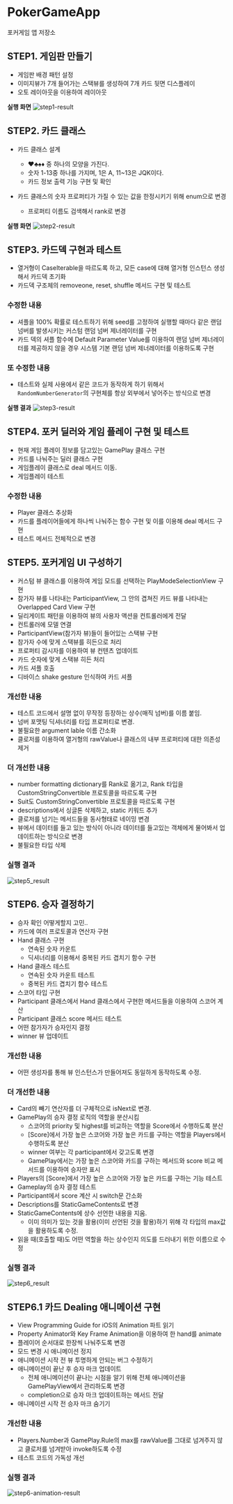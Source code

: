 # PokerGameApp

포커게임 앱 저장소

## STEP1. 게임판 만들기

* 게임판 배경 패턴 설정
* 이미지뷰가 7개 들어가는 스택뷰를 생성하여 7개 카드 뒷면 디스플레이
* 오토 레이아웃을 이용하여 레이아웃

**실행 화면**
![step1-result](step1-result.png)

## STEP2. 카드 클래스

* 카드 클래스 설계
    * ♥️♣️♠️♦️ 중 하나의 모양을 가진다.
    * 숫자 1-13중 하나를 가지며, 1은 A, 11~13은 JQK이다.
    * 카드 정보 출력 기능 구현 및 확인

* 카드 클래스의 숫자 프로퍼티가 가질 수 있는 값을 한정시키기 위해 enum으로 변경
    * 프로퍼티 이름도 검색해서 rank로 변경

**실행 화면**
![step2-result](step2-result.png)

## STEP3. 카드덱 구현과 테스트

* 열거형이 CaseIterable을 따르도록 하고, 모든 case에 대해 열거형 인스턴스 생성해서 카드덱 초기화
* 카드덱 구조체의 removeone, reset, shuffle 메서드 구현 및 테스트

### 수정한 내용
* 셔플을 100% 확률로 테스트하기 위해 seed를 고정하여 실행할 때마다 같은 랜덤 넘버를 발생시키는 커스텀 랜덤 넘버 제너레이터를 구현
* 카드 덱의 셔플 함수에 Default Parameter Value를 이용하여 랜덤 넘버 제너레이터를 제공하지 않을 경우 시스템 기본 랜덤 넘버 제너레이터를 이용하도록 구현

### 또 수정한 내용
* 테스트와 실제 사용에서 같은 코드가 동작하게 하기 위해서 `RandomNumberGenerator`의 구현체를 항상 외부에서 넣어주는 방식으로 변경

**실행 결과**
![step3-result](step3-result.png)

## STEP4. 포커 딜러와 게임 플레이 구현 및 테스트

* 현재 게임 플레이 정보를 담고있는 GamePlay 클래스 구현
* 카드를 나눠주는 딜러 클래스 구현
* 게임플레이 클래스로 deal 메서드 이동.
* 게임플레이 테스트

### 수정한 내용

* Player 클래스 추상화
* 카드를 플레이어들에게 하나씩 나눠주는 함수 구현 및 이를 이용해 deal 메서드 구현
* 테스트 메서드 전체적으로 변경

## STEP5. 포커게임 UI 구성하기

* 커스텀 뷰 클래스를 이용하여 게임 모드를 선택하는 PlayModeSelectionView 구현
* 참가자 뷰를 나타내는 ParticipantView, 그 안의 겹쳐진 카드 뷰를 나타내는 Overlapped Card View 구현
* 딜리게이트 패턴을 이용하여 뷰의 사용자 액션을 컨트롤러에게 전달
* 컨트롤러에 모델 연결
* ParticipantView(참가자 뷰)들이 들어있는 스택뷰 구현
* 참가자 수에 맞게 스택뷰를 히든으로 처리
* 프로퍼티 감시자를 이용하여 뷰 컨텐츠 업데이트
* 카드 숫자에 맞게 스택뷰 히든 처리
* 카드 셔플 호출
* 디바이스 shake gesture 인식하여 카드 셔플

### 개선한 내용

* 테스트 코드에서 설명 없이 무작정 등장하는 상수(매직 넘버)를 이름 붙임.
* 넘버 포맷팅 딕셔너리를 타입 프로퍼티로 변경.
* 불필요한 argument lable 이름 간소화
* 클로저를 이용하여 열거형의 rawValue나 클래스의 내부 프로퍼티에 대한 의존성 제거

### 더 개선한 내용

* number formatting dictionary를 Rank로 옮기고, Rank 타입을 CustomStringConvertible 프로토콜을 따르도록 구현
* Suit도 CustomStringConvertible 프로토콜을 따르도록 구현
* descriptions에서 싱글톤 삭제하고, static 키워드 추가
* 클로저를 넘기는 메서드들을 동사형태로 네이밍 변경
* 뷰에서 데이터를 들고 있는 방식이 아니라 데이터를 들고있는 객체에게 물어봐서 업데이트하는 방식으로 변경
* 불필요한 타입 삭제

### 실행 결과

![step5_result](step5-result.png)

## STEP6. 승자 결정하기

* 승자 확인 어떻게할지 고민..
* 카드에 여러 프로토콜과 연산자 구현
* Hand 클래스 구현
    * 연속된 숫자 카운트
    * 딕셔너리를 이용해서 중복된 카드 겹치기 함수 구현
* Hand 클래스 테스트
    * 연속된 숫자 카운트 테스트
    * 중복된 카드 겹치기 함수 테스트
* 스코어 타입 구현
* Participant 클래스에서 Hand 클래스에서 구현한 메서드들을 이용하여 스코어 계산
* Participant 클래스 score 메서드 테스트
* 어떤 참가자가 승자인지 결정
* winner 뷰 업데이트

### 개선한 내용

* 어떤 생성자를 통해 뷰 인스턴스가 만들어져도 동일하게 동작하도록 수정.

### 더 개선한 내용

* Card의 빼기 연산자를 더 구체적으로 isNext로 변경.
* GamePlay의 승자 결정 로직의 역할을 분산시킴
    * 스코어의 priority 및 highest를 비교하는 역할을 Score에서 수행하도록 분산
    * [Score]에서 가장 높은 스코어와 가장 높은 카드를 구하는 역할을 Players에서 수행하도록 분산
    * winner 여부는 각 participant에서 갖고도록 변경
    * GamePlay에서는 가장 높은 스코어와 카드를 구하는 메서드와 score 비교 메서드를 이용하여 승자만 표시
* Players의 [Score]에서 가장 높은 스코어와 가장 높은 카드를 구하는 기능 테스트
* Gameplay의 승자 결정 테스트
* Participant에서 score 계산 시 switch문 간소화
* Descriptions를 StaticGameContents로 변경
* StaticGameContents에 상수 선언한 내용을 지움.
    * 이미 의미가 있는 것을 활용(이미 선언된 것을 활용)하기 위해 각 타입의 max값을 활용하도록 수정.
* 읽을 때(호출할 때)도 어떤 역할을 하는 상수인지 의도를 드러내기 위한 이름으로 수정

### 실행 결과

![step6_result](step6-result.png)

## STEP6.1 카드 Dealing 애니메이션 구현

* View Programming Guide for iOS의 Animation 파트 읽기
* Property Animator와 Key Frame Animation을 이용하여 한 hand를 animate
* 플레이어 순서대로 한장씩 나눠주도록 변경
* 모드 변경 시 애니메이션 정지
* 애니메이션 시작 전 뷰 투명하게 안되는 버그 수정하기
* 애니메이션이 끝난 후 승자 마크 업데이트
    * 전체 애니메이션이 끝나는 시점을 알기 위해 전체 애니메이션을 GamePlayView에서 관리하도록 변경
    * completion으로 승자 마크 업데이트하는 메서드 전달
* 애니메이션 시작 전 승자 마크 숨기기

### 개선한 내용

* Players.Number과 GamePlay.Rule의 max를 rawValue를 그대로 넘겨주지 않고 클로저를 넘겨받아 invoke하도록 수정
* 테스트 코드의 가독성 개선

### 실행 결과

![step6-animation-result](step6-animation-result.gif)

